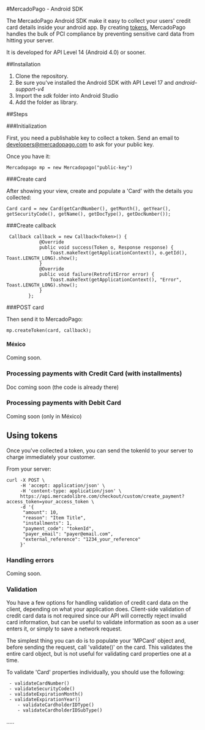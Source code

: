 #MercadoPago - Android SDK

The MercadoPago Android SDK make it easy to collect your users' credit card details inside your android app. By creating [tokens](https://coming-soon), MercadoPago handles the bulk of PCI compliance by preventing sensitive card data from hitting your server.

It is developed for API Level 14 (Android 4.0)  or sooner.

##Installation

1. Clone the repository.
2. Be sure you've installed the Android SDK with API Level 17 and _android-support-v4_
3. Import the _sdk_ folder into Android Studio
4. Add the folder as library.

##Steps

###Initialization

First, you need a publishable key to collect a token. Send an email to developers@mercadopago.com to ask for your public key.

Once you have it:

```  
Mercadopago mp = new Mercadopago("public-key") 
```

###Create card

After showing your view, create and populate a 'Card' with the details you collected:


```  
Card card = new Card(getCardNumber(), getMonth(), getYear(), getSecurityCode(), getName(), getDocType(), getDocNumber());
```

###Create callback

```
 Callback callback = new Callback<Token>() {
            @Override
            public void success(Token o, Response response) {
                Toast.makeText(getApplicationContext(), o.getId(), Toast.LENGTH_LONG).show();
            }
            @Override
            public void failure(RetrofitError error) {
                Toast.makeText(getApplicationContext(), "Error", Toast.LENGTH_LONG).show();
            }
        };
```

###POST card

Then send it to MercadoPago:

```
mp.createToken(card, callback);
```

#### México

Coming soon.

### Processing payments with Credit Card (with installments)

Doc coming soon (the code is already there)

### Processing payments with Debit Card

Coming soon (only in México)
								
## Using tokens

Once you've collected a token, you can send the tokenId to your server to charge immediately your customer.

From your server:

	curl -X POST \
		 -H 'accept: application/json' \
		 -H 'content-type: application/json' \
		 https://api.mercadolibre.com/checkout/custom/create_payment?access_token=your_access_token \
		 -d '{
	      "amount": 10,
	      "reason": "Item Title",
	      "installments": 1,
	      "payment_code": "tokenId",
	      "payer_email": "payer@email.com",
	      "external_reference": "1234_your_reference"
		 }'

### Handling errors

Coming soon.

### Validation

You have a few options for handling validation of credit card data on the client, depending on what your application does.  Client-side validation of credit card data is not required since our API will correctly reject invalid card information, but can be useful to validate information as soon as a user enters it, or simply to save a network request.

The simplest thing you can do is to populate your 'MPCard' object and, before sending the request, call 'validate()' on the card.  This validates the entire card object, but is not useful for validating card properties one at a time.

To validate 'Card' properties individually, you should use the following:

     - validateCardNumber()
     - validateSecurityCode()
     - validateExpirationMonth()
     - validateExpirationYear()
	    - validateCardholderIDType()
	    - validateCardholderIDSubType()

.....
